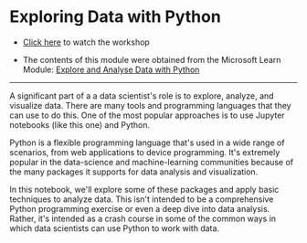# Exploring Data with Python
- [Click here](https://youtu.be/ae-at42dkHU?si=wCrBMMnjaPCFkDyn) to watch the workshop

- The contents of this module were obtained from the Microsoft Learn Module: [Explore and Analyse Data with Python
](https://learn.microsoft.com/en-us/training/modules/explore-analyze-data-with-python?wt.mc_id=studentamb_206118)

---

A significant part of a a data scientist's role is to explore, analyze, and visualize data. There are many tools and programming languages that they can use to do this. One of the most popular approaches is to use Jupyter notebooks (like this one) and Python.

Python is a flexible programming language that's used in a wide range of scenarios, from web applications to device programming. It's extremely popular in the data-science and machine-learning communities because of the many packages it supports for data analysis and visualization.

In this notebook, we'll explore some of these packages and apply basic techniques to analyze data. This isn't intended to be a comprehensive Python programming exercise or even a deep dive into data analysis. Rather, it's intended as a crash course in some of the common ways in which data scientists can use Python to work with data.
